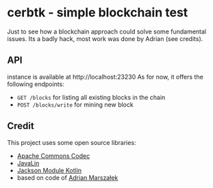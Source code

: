 # cerbtk - simple blockchain test
Just to see how a blockchain approach could solve some fundamental issues. Its a badly hack, most work was done by Adrian (see credits).

## API

instance is available at http://localhost:23230
As for now, it offers the following endpoints:
* `GET /blocks` for listing all existing blocks in the chain
* `POST /blocks/write` for mining new block

## Credit

This project uses some open source libraries:
* [Apache Commons Codec](https://github.com/apache/commons-codec)
* [JavaLin](https://javalin.io/)
* [Jackson Module Kotlin](https://github.com/FasterXML/jackson-module-kotlin)
* based on code of [Adrian Marszałek](https://github.com/adikm/kotcoin)
 
